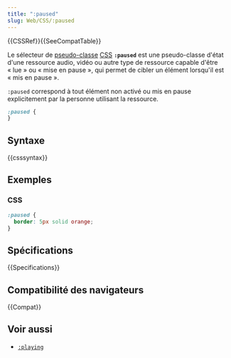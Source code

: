 ```yaml
---
title: ":paused"
slug: Web/CSS/:paused
---
```


{{CSSRef}}{{SeeCompatTable}}

Le sélecteur de [pseudo-classe](/fr/docs/Web/CSS/Pseudo-classes) [CSS](/fr/docs/Web/CSS) **`:paused`** est une pseudo-classe d'état d'une ressource audio, vidéo ou autre type de ressource capable d'être «&nbsp;lue&nbsp;» ou «&nbsp;mise en pause&nbsp;», qui permet de cibler un élément lorsqu'il est «&nbsp;mis en pause&nbsp;».

`:paused` correspond à tout élément non activé ou mis en pause explicitement par la personne utilisant la ressource.

```css
:paused {
}
```

## Syntaxe

{{csssyntax}}

## Exemples

### CSS

```css
:paused {
  border: 5px solid orange;
}
```

## Spécifications

{{Specifications}}

## Compatibilité des navigateurs

{{Compat}}

## Voir aussi

- [`:playing`](/fr/docs/Web/CSS/:playing)

